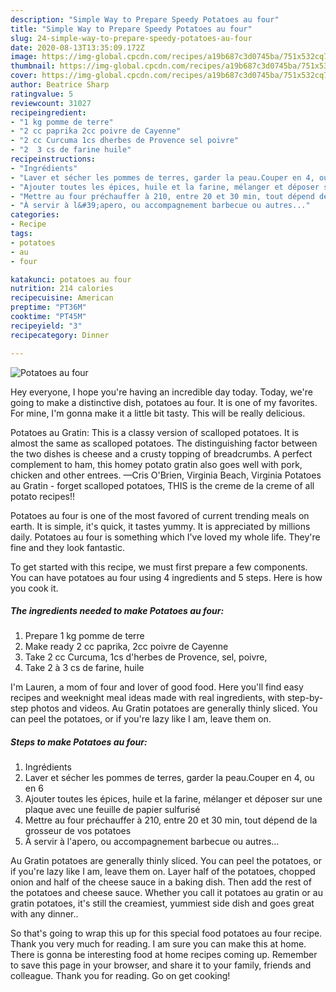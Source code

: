 ```yaml
---
description: "Simple Way to Prepare Speedy Potatoes au four"
title: "Simple Way to Prepare Speedy Potatoes au four"
slug: 24-simple-way-to-prepare-speedy-potatoes-au-four
date: 2020-08-13T13:35:09.172Z
image: https://img-global.cpcdn.com/recipes/a19b687c3d0745ba/751x532cq70/potatoes-au-four-photo-principale-de-la-recette.jpg
thumbnail: https://img-global.cpcdn.com/recipes/a19b687c3d0745ba/751x532cq70/potatoes-au-four-photo-principale-de-la-recette.jpg
cover: https://img-global.cpcdn.com/recipes/a19b687c3d0745ba/751x532cq70/potatoes-au-four-photo-principale-de-la-recette.jpg
author: Beatrice Sharp
ratingvalue: 5
reviewcount: 31027
recipeingredient:
- "1 kg pomme de terre"
- "2 cc paprika 2cc poivre de Cayenne"
- "2 cc Curcuma 1cs dherbes de Provence sel poivre"
- "2  3 cs de farine huile"
recipeinstructions:
- "Ingrédients"
- "Laver et sécher les pommes de terres, garder la peau.Couper en 4, ou en 6"
- "Ajouter toutes les épices, huile et la farine, mélanger et déposer sur une plaque avec une feuille de papier sulfurisé"
- "Mettre au four préchauffer à 210, entre 20 et 30 min, tout dépend de la grosseur de vos potatoes"
- "À servir à l&#39;apero, ou accompagnement barbecue ou autres..."
categories:
- Recipe
tags:
- potatoes
- au
- four

katakunci: potatoes au four 
nutrition: 214 calories
recipecuisine: American
preptime: "PT36M"
cooktime: "PT45M"
recipeyield: "3"
recipecategory: Dinner

---
```



![Potatoes au four](https://img-global.cpcdn.com/recipes/a19b687c3d0745ba/751x532cq70/potatoes-au-four-photo-principale-de-la-recette.jpg)

Hey everyone, I hope you're having an incredible day today. Today, we're going to make a distinctive dish, potatoes au four. It is one of my favorites. For mine, I'm gonna make it a little bit tasty. This will be really delicious.

Potatoes au Gratin: This is a classy version of scalloped potatoes. It is almost the same as scalloped potatoes. The distinguishing factor between the two dishes is cheese and a crusty topping of breadcrumbs. A perfect complement to ham, this homey potato gratin also goes well with pork, chicken and other entrees. —Cris O&#39;Brien, Virginia Beach, Virginia Potatoes au Gratin - forget scalloped potatoes, THIS is the creme de la creme of all potato recipes!!

Potatoes au four is one of the most favored of current trending meals on earth. It is simple, it's quick, it tastes yummy. It is appreciated by millions daily. Potatoes au four is something which I've loved my whole life. They're fine and they look fantastic.


To get started with this recipe, we must first prepare a few components. You can have potatoes au four using 4 ingredients and 5 steps. Here is how you cook it.

<!--inarticleads1-->

##### The ingredients needed to make Potatoes au four:

1. Prepare 1 kg pomme de terre
1. Make ready 2 cc paprika, 2cc poivre de Cayenne
1. Take 2 cc Curcuma, 1cs d&#39;herbes de Provence, sel, poivre,
1. Take 2 à 3 cs de farine, huile


I&#39;m Lauren, a mom of four and lover of good food. Here you&#39;ll find easy recipes and weeknight meal ideas made with real ingredients, with step-by-step photos and videos. Au Gratin potatoes are generally thinly sliced. You can peel the potatoes, or if you&#39;re lazy like I am, leave them on. 

<!--inarticleads2-->

##### Steps to make Potatoes au four:

1. Ingrédients
1. Laver et sécher les pommes de terres, garder la peau.Couper en 4, ou en 6
1. Ajouter toutes les épices, huile et la farine, mélanger et déposer sur une plaque avec une feuille de papier sulfurisé
1. Mettre au four préchauffer à 210, entre 20 et 30 min, tout dépend de la grosseur de vos potatoes
1. À servir à l&#39;apero, ou accompagnement barbecue ou autres...


Au Gratin potatoes are generally thinly sliced. You can peel the potatoes, or if you&#39;re lazy like I am, leave them on. Layer half of the potatoes, chopped onion and half of the cheese sauce in a baking dish. Then add the rest of the potatoes and cheese sauce. Whether you call it potatoes au gratin or au gratin potatoes, it&#39;s still the creamiest, yummiest side dish and goes great with any dinner.. 

So that's going to wrap this up for this special food potatoes au four recipe. Thank you very much for reading. I am sure you can make this at home. There is gonna be interesting food at home recipes coming up. Remember to save this page in your browser, and share it to your family, friends and colleague. Thank you for reading. Go on get cooking!
